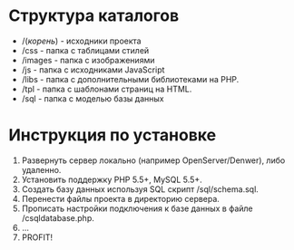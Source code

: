 ﻿# Структура каталогов

* /(*корень*) - исходники проекта
* /css - папка с таблицами стилей
* /images - папка с изображениями
* /js - папка с исходниками JavaScript
* /libs - папка с дополнительными библиотеками на PHP.
* /tpl - папка с шаблонами страниц на HTML.
* /sql - папка с моделью базы данных

# Инструкция по установке

1) Развернуть сервер локально (например OpenServer/Denwer), либо удаленно.
2) Установить поддержку PHP 5.5+, MySQL 5.5+.
3) Создать базу данных используя SQL скрипт /sql/schema.sql.
4) Перенести файлы проекта в директорию сервера.
5) Прописать настройки подключения к базе данных в файле /csqldatabase.php.
6) ...
7) PROFIT!